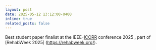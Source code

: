 ```yaml
---
layout: post
date: 2025-05-12 13:12:00-0400
inline: true
related_posts: false
---
```


Best student paper finalist at the IEEE-[ICORR](https://icorr-c.org/icorr_2025/) conference 2025 , part of [RehabWeek 2025] (https://rehabweek.org/).
